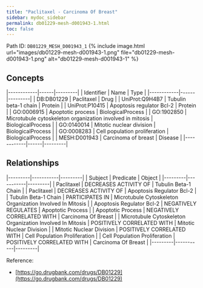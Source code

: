 ```yaml
---
title: "Paclitaxel - Carcinoma Of Breast"
sidebar: mydoc_sidebar
permalink: db01229-mesh-d001943-1.html
toc: false 
---
```



Path ID: `DB01229_MESH_D001943_1`
{% include image.html url="images/db01229-mesh-d001943-1.png" file="db01229-mesh-d001943-1.png" alt="db01229-mesh-d001943-1" %}

## Concepts

|------------|------|---------|
| Identifier | Name | Type    |
|------------|------|---------|
| DB:DB01229 | Paclitaxel | Drug |
| UniProt:Q9H4B7 | Tubulin beta-1 chain | Protein |
| UniProt:P10415 | Apoptosis regulator Bcl-2 | Protein |
| GO:0006915 | Apoptotic process | BiologicalProcess |
| GO:1902850 | Microtubule cytoskeleton organization involved in mitosis | BiologicalProcess |
| GO:0140014 | Mitotic nuclear division | BiologicalProcess |
| GO:0008283 | Cell population proliferation | BiologicalProcess |
| MESH:D001943 | Carcinoma of breast | Disease |
|------------|------|---------|

## Relationships

|---------|-----------|---------|
| Subject | Predicate | Object  |
|---------|-----------|---------|
| Paclitaxel | DECREASES ACTIVITY OF | Tubulin Beta-1 Chain |
| Paclitaxel | DECREASES ACTIVITY OF | Apoptosis Regulator Bcl-2 |
| Tubulin Beta-1 Chain | PARTICIPATES IN | Microtubule Cytoskeleton Organization Involved In Mitosis |
| Apoptosis Regulator Bcl-2 | NEGATIVELY REGULATES | Apoptotic Process |
| Apoptotic Process | NEGATIVELY CORRELATED WITH | Carcinoma Of Breast |
| Microtubule Cytoskeleton Organization Involved In Mitosis | POSITIVELY CORRELATED WITH | Mitotic Nuclear Division |
| Mitotic Nuclear Division | POSITIVELY CORRELATED WITH | Cell Population Proliferation |
| Cell Population Proliferation | POSITIVELY CORRELATED WITH | Carcinoma Of Breast |
|---------|-----------|---------|

Reference: 
  - [https://go.drugbank.com/drugs/DB01229](https://go.drugbank.com/drugs/DB01229)
